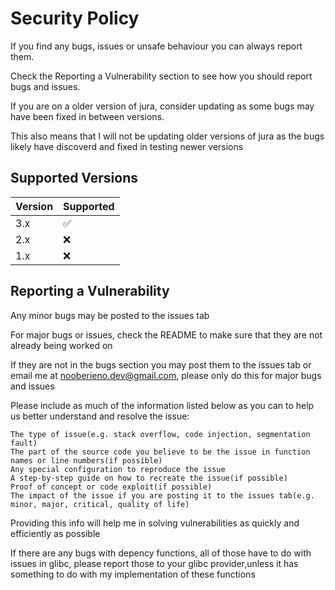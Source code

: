 # Security Policy
If you find any bugs, issues or unsafe behaviour you can always report them.

Check the Reporting a Vulnerability section to see how you should report bugs and issues.

If you are on a older version of jura, consider updating as some bugs may have been fixed in between versions.

This also means that I will not be updating older versions of jura as the bugs likely have discoverd and fixed in testing newer versions

## Supported Versions

| Version | Supported          |
| ------- | -----------------  |
| 3.x     | ✅                 |
| 2.x     | ❌                 |
| 1.x     | ❌                 |

## Reporting a Vulnerability

Any minor bugs may be posted to the issues tab

For major bugs or issues, check the README to make sure that they are not already being worked on

If they are not in the bugs section you may post them to the issues tab or email me at <nooberieno.dev@gmail.com>, please only do this for major bugs and issues

Please include as much of the information listed below as you can to help us better understand and resolve the issue:

    The type of issue(e.g. stack overflow, code injection, segmentation fault)
    The part of the source code you believe to be the issue in function names or line numbers(if possible)
    Any special configuration to reproduce the issue
    A step-by-step guide on how to recreate the issue(if possible)
    Proof of concept or code exploit(if possible)
    The impact of the issue if you are posting it to the issues tab(e.g. minor, major, critical, quality of life)

Providing this info will help me in solving vulnerabilities as quickly and efficiently as possible

If there are any bugs with depency functions, all of those have to do with issues in glibc, please report those to your glibc provider,unless it has something to do with my implementation of these functions
